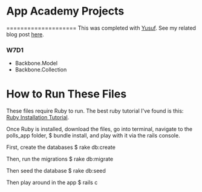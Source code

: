 # App Academy Projects
====================
This was completed with [Yusuf](https://github.com/YusufSoomro). See my related blog post [here](http://blog.cssherry.com/post/109286331824/w7d1-pokemon-browser-backbone-style).

### W7D1
* Backbone.Model
* Backbone.Collection

# How to Run These Files
These files require Ruby to run. The best ruby tutorial I've found is this: [Ruby Installation Tutorial](http://installrails.com/steps).

Once Ruby is installed, download the files, go into terminal, navigate to the polls_app folder, $ bundle install, and play with it via the rails console.

First, create the databases
$ rake db:create

Then, run the migrations
$ rake db:migrate

Then seed the database
$ rake db:seed

Then play around in the app
$ rails c
